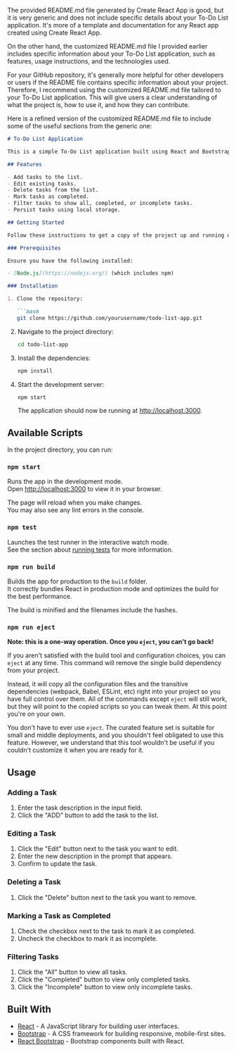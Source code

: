 The provided README.md file generated by Create React App is good, but it is very generic and does not include specific details about your To-Do List application. It's more of a template and documentation for any React app created using Create React App.

On the other hand, the customized README.md file I provided earlier includes specific information about your To-Do List application, such as features, usage instructions, and the technologies used.

For your GitHub repository, it's generally more helpful for other developers or users if the README file contains specific information about your project. Therefore, I recommend using the customized README.md file tailored to your To-Do List application. This will give users a clear understanding of what the project is, how to use it, and how they can contribute.

Here is a refined version of the customized README.md file to include some of the useful sections from the generic one:

```markdown
# To-Do List Application

This is a simple To-Do List application built using React and Bootstrap. The application allows users to add, edit, delete, and filter tasks based on their completion status.

## Features

- Add tasks to the list.
- Edit existing tasks.
- Delete tasks from the list.
- Mark tasks as completed.
- Filter tasks to show all, completed, or incomplete tasks.
- Persist tasks using local storage.

## Getting Started

Follow these instructions to get a copy of the project up and running on your local machine for development and testing purposes.

### Prerequisites

Ensure you have the following installed:

- [Node.js](https://nodejs.org/) (which includes npm)

### Installation

1. Clone the repository:

   ```bash
   git clone https://github.com/yourusername/todo-list-app.git
   ```

2. Navigate to the project directory:

   ```bash
   cd todo-list-app
   ```

3. Install the dependencies:

   ```bash
   npm install
   ```

4. Start the development server:

   ```bash
   npm start
   ```

   The application should now be running at [http://localhost:3000](http://localhost:3000).

## Available Scripts

In the project directory, you can run:

### `npm start`

Runs the app in the development mode.\
Open [http://localhost:3000](http://localhost:3000) to view it in your browser.

The page will reload when you make changes.\
You may also see any lint errors in the console.

### `npm test`

Launches the test runner in the interactive watch mode.\
See the section about [running tests](https://facebook.github.io/create-react-app/docs/running-tests) for more information.

### `npm run build`

Builds the app for production to the `build` folder.\
It correctly bundles React in production mode and optimizes the build for the best performance.

The build is minified and the filenames include the hashes.

### `npm run eject`

**Note: this is a one-way operation. Once you `eject`, you can't go back!**

If you aren't satisfied with the build tool and configuration choices, you can `eject` at any time. This command will remove the single build dependency from your project.

Instead, it will copy all the configuration files and the transitive dependencies (webpack, Babel, ESLint, etc) right into your project so you have full control over them. All of the commands except `eject` will still work, but they will point to the copied scripts so you can tweak them. At this point you're on your own.

You don't have to ever use `eject`. The curated feature set is suitable for small and middle deployments, and you shouldn't feel obligated to use this feature. However, we understand that this tool wouldn't be useful if you couldn't customize it when you are ready for it.

## Usage

### Adding a Task

1. Enter the task description in the input field.
2. Click the "ADD" button to add the task to the list.

### Editing a Task

1. Click the "Edit" button next to the task you want to edit.
2. Enter the new description in the prompt that appears.
3. Confirm to update the task.

### Deleting a Task

1. Click the "Delete" button next to the task you want to remove.

### Marking a Task as Completed

1. Check the checkbox next to the task to mark it as completed.
2. Uncheck the checkbox to mark it as incomplete.

### Filtering Tasks

1. Click the "All" button to view all tasks.
2. Click the "Completed" button to view only completed tasks.
3. Click the "Incomplete" button to view only incomplete tasks.

## Built With

- [React](https://reactjs.org/) - A JavaScript library for building user interfaces.
- [Bootstrap](https://getbootstrap.com/) - A CSS framework for building responsive, mobile-first sites.
- [React Bootstrap](https://react-bootstrap.github.io/) - Bootstrap components built with React.

